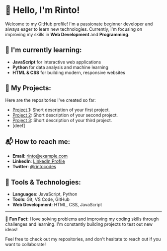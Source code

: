 # 👋 Hello, I'm Rinto! 

Welcome to my GitHub profile! I'm a passionate beginner developer and always eager to learn new technologies. Currently, I'm focusing on improving my skills in **Web Development** and **Programming**.

## 🌱 I'm currently learning:
- **JavaScript** for interactive web applications
- **Python** for data analysis and machine learning
- **HTML & CSS** for building modern, responsive websites

## 💼 My Projects:
Here are the repositories I've created so far:
- [Project 1](https://github.com/rintocodes/repository1): Short description of your first project.
- [Project 2](https://github.com/rintocodes/repository2): Short description of your second project.
- [Project 3](https://github.com/rintocodes/repository3): Short description of your third project.
- [deef]

## 📬 How to reach me:
- **Email**: rinto@example.com
- **LinkedIn**: [LinkedIn Profile](https://www.linkedin.com/in/rintocodes/)
- **Twitter**: [@rintocodes](https://twitter.com/rintocodes)

## 🔧 Tools & Technologies:
- **Languages**: JavaScript, Python
- **Tools**: Git, VS Code, GitHub
- **Web Development**: HTML, CSS, JavaScript

---

🌱 **Fun Fact**: I love solving problems and improving my coding skills through challenges and learning. I'm constantly building projects to test out new ideas!

Feel free to check out my repositories, and don't hesitate to reach out if you want to collaborate!
